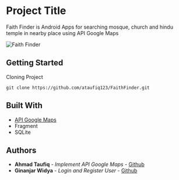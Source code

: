 # Project Title

Faith Finder is Android Apps for searching mosque, church and hindu temple in nearby place using API Google Maps

![Faith Finder](app.gif)

## Getting Started

Cloning Project

```
git clone https://github.com/ataufiq123/FaithFinder.git
```

## Built With

* [API Google Maps](https://developers.google.com/places/web-service/supported_types?hl=id) 
* Fragment
* SQLite



## Authors

* **Ahmad Taufiq** - *Implement API Google Maps* - [Github](https://github.com/ataufiq123)
* **Ginanjar Widya** - *Login and Register User* - [Github](https://github.com/ginaaaan)


